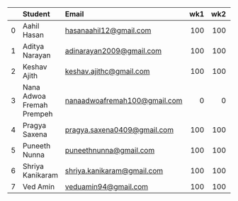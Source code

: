 |    | Student                   | Email                        |   wk1 |   wk2 |   wk3 |   wk4 |   wk5 |   wk6 |   wk7 |   wk8 |
|---:|:--------------------------|:-----------------------------|------:|------:|------:|------:|------:|------:|------:|------:|
|  0 | Aahil Hasan               | hasanaahil12@gmail.com       |   100 |   100 |   100 |   100 |   nan |   nan |   nan |   nan |
|  1 | Aditya Narayan            | adinarayan2009@gmail.com     |   100 |   100 |   100 |   100 |   nan |   nan |   nan |   nan |
|  2 | Keshav Ajith              | keshav.ajithc@gmail.com      |   100 |   100 |   100 |   100 |   nan |   nan |   nan |   nan |
|  3 | Nana Adwoa Fremah Prempeh | nanaadwoafremah100@gmail.com |     0 |     0 |     0 |     0 |   nan |   nan |   nan |   nan |
|  4 | Pragya Saxena             | pragya.saxena0409@gmail.com  |   100 |   100 |   100 |   100 |   nan |   nan |   nan |   nan |
|  5 | Puneeth Nunna             | puneethnunna@gmail.com       |   100 |   100 |   100 |   100 |   nan |   nan |   nan |   nan |
|  6 | Shriya Kanikaram          | shriya.kanikaram@gmail.com   |   100 |   100 |   100 |   100 |   nan |   nan |   nan |   nan |
|  7 | Ved Amin                  | veduamin94@gmail.com         |   100 |   100 |   100 |   100 |   nan |   nan |   nan |   nan |